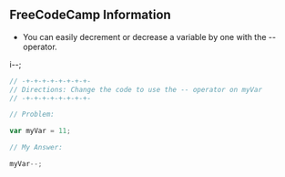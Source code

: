 ## FreeCodeCamp Information

- You can easily decrement or decrease a variable by one with the -- operator.

i--;

``` JavaScript
// -+-+-+-+-+-+-+-+-
// Directions: Change the code to use the -- operator on myVar
// -+-+-+-+-+-+-+-+-

// Problem:

var myVar = 11;

// My Answer:

myVar--;


```